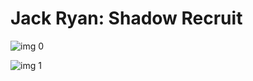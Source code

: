 # Jack Ryan: Shadow Recruit

![img 0](https://fanart.tv/fanart/movies/137094/moviethumb/jack-ryan-shadow-recruit-536e67e50e18f.jpg)

![img 1](https://i.imgur.com/XXlLhRR.png)

